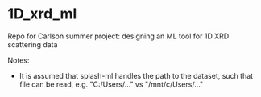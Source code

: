 # 1D_xrd_ml
Repo for Carlson summer project: designing an ML tool for 1D XRD scattering data

Notes:
- It is assumed that splash-ml handles the path to the dataset, such that file can be read, e.g. "C:/Users/..." vs "/mnt/c/Users/..."
